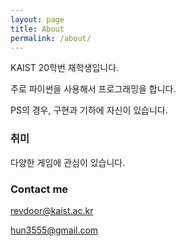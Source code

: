 ```yaml
---
layout: page
title: About
permalink: /about/
---
```


KAIST 20학번 재학생입니다.

주로 파이썬을 사용해서 프로그래밍을 합니다.

PS의 경우, 구현과 기하에 자신이 있습니다.

### 취미

다양한 게임에 관심이 있습니다.

### Contact me

[revdoor@kaist.ac.kr](mailto:revdoor@kaist.ac.kr)

[hun3555@gmail.com](mailto:hun3555@gmail.com)
